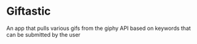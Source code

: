 # Giftastic
An app that pulls various gifs from the giphy API based on keywords that can be submitted by the user
